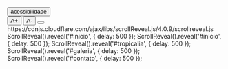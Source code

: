 <div id="acessibilidade" class="menu-acessibilidade">
    <button id="botao-acessibilidade" class="btn btn-primary fw-bold
    rotacao-botao">acessibilidade</button>
    <div id="opcoes-acessibilidade" class="opcoes-acessibilidade apresenta-lista">
        <button id="aumentar-fonte" class="btn btn-primary fw-bold" aria-label="Aumentar
        o tamanho da fonte">A+</button>
        <button id="diminuir-fonte" class="btn btn-primary fw-bold" aria-label="Diminuir
        o tamanho da fonte">A-</button>
        <button id="alterna-contraste" class="btn btn-primary fw-bold"> <i class="bi
        bi-shadows"></i></button>
    </div>
</div>
<section id="tropicalia" class="my-5 pt-6 secao-tropicalia" tabindex="0" aria-label="Seção explicativa sobre a Tropicália">
<section id="galeria" tabindex="0" aria-label="Seção de galeria de imagens">
https://cdnjs.cloudflare.com/ajax/libs/scrollReveal.js/4.0.9/scrollreveal.js
<script src="https://cdnjs.cloudflare.com/ajax/libs/scrollReveal.js/4.0.9/scrollreveal.js"></script>
ScrollReveal().reveal('#inicio', { delay: 500 });
ScrollReveal().reveal('#inicio', { delay: 500 });
ScrollReveal().reveal('#tropicalia', { delay: 500 });
ScrollReveal().reveal('#galeria', { delay: 500 });
ScrollReveal().reveal('#contato', { delay: 500 });
